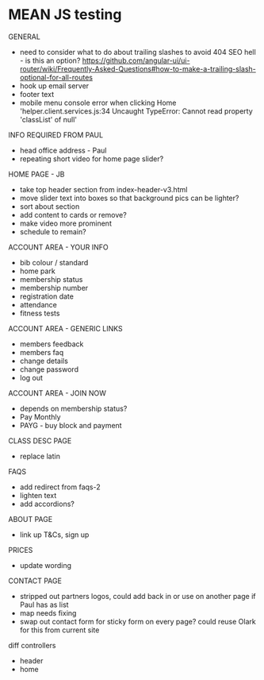 # MEAN JS testing

GENERAL
- need to consider what to do about trailing slashes to avoid 404 SEO hell - is this an option? https://github.com/angular-ui/ui-router/wiki/Frequently-Asked-Questions#how-to-make-a-trailing-slash-optional-for-all-routes
- hook up email server
- footer text
- mobile menu console error when clicking Home 'helper.client.services.js:34 Uncaught TypeError: Cannot read property 'classList' of null'

INFO REQUIRED FROM PAUL
- head office address - Paul
- repeating short video for home page slider?

HOME PAGE - JB
- take top header section from index-header-v3.html
- move slider text into boxes so that background pics can be lighter?
- sort about section
- add content to cards or remove?
- make video more prominent
- schedule to remain?


ACCOUNT AREA - YOUR INFO
- bib colour / standard
- home park
- membership status
- membership number
- registration date
- attendance
- fitness tests

ACCOUNT AREA - GENERIC LINKS
- members feedback
- members faq
- change details
- change password
- log out

ACCOUNT AREA - JOIN NOW
- depends on membership status?
- Pay Monthly
- PAYG - buy block and payment

CLASS DESC PAGE
- replace latin

FAQS
- add redirect from faqs-2
- lighten text
- add accordions?

ABOUT PAGE
- link up T&Cs, sign up

PRICES
- update wording


CONTACT PAGE
- stripped out partners logos, could add back in or use on another page if Paul has as list
- map needs fixing
- swap out contact form for sticky form on every page? could reuse Olark for this from current site


diff controllers
- header
- home
